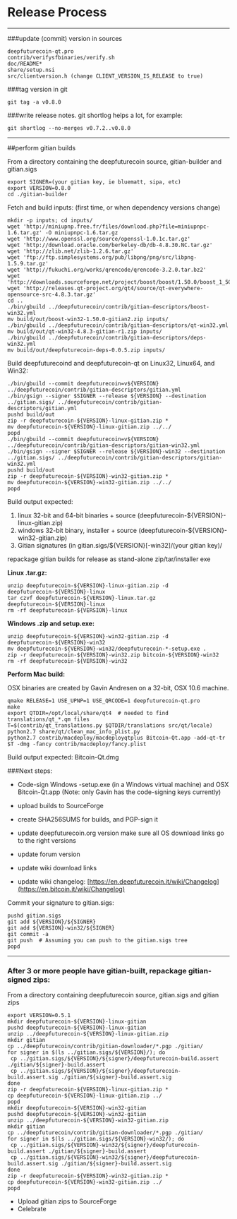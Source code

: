 Release Process
====================

* * *

###update (commit) version in sources


	deepfuturecoin-qt.pro
	contrib/verifysfbinaries/verify.sh
	doc/README*
	share/setup.nsi
	src/clientversion.h (change CLIENT_VERSION_IS_RELEASE to true)

###tag version in git

	git tag -a v0.8.0

###write release notes. git shortlog helps a lot, for example:

	git shortlog --no-merges v0.7.2..v0.8.0

* * *

##perform gitian builds

 From a directory containing the deepfuturecoin source, gitian-builder and gitian.sigs
  
	export SIGNER=(your gitian key, ie bluematt, sipa, etc)
	export VERSION=0.8.0
	cd ./gitian-builder

 Fetch and build inputs: (first time, or when dependency versions change)

	mkdir -p inputs; cd inputs/
	wget 'http://miniupnp.free.fr/files/download.php?file=miniupnpc-1.6.tar.gz' -O miniupnpc-1.6.tar.gz
	wget 'http://www.openssl.org/source/openssl-1.0.1c.tar.gz'
	wget 'http://download.oracle.com/berkeley-db/db-4.8.30.NC.tar.gz'
	wget 'http://zlib.net/zlib-1.2.6.tar.gz'
	wget 'ftp://ftp.simplesystems.org/pub/libpng/png/src/libpng-1.5.9.tar.gz'
	wget 'http://fukuchi.org/works/qrencode/qrencode-3.2.0.tar.bz2'
	wget 'http://downloads.sourceforge.net/project/boost/boost/1.50.0/boost_1_50_0.tar.bz2'
	wget 'http://releases.qt-project.org/qt4/source/qt-everywhere-opensource-src-4.8.3.tar.gz'
	cd ..
	./bin/gbuild ../deepfuturecoin/contrib/gitian-descriptors/boost-win32.yml
	mv build/out/boost-win32-1.50.0-gitian2.zip inputs/
	./bin/gbuild ../deepfuturecoin/contrib/gitian-descriptors/qt-win32.yml
	mv build/out/qt-win32-4.8.3-gitian-r1.zip inputs/
	./bin/gbuild ../deepfuturecoin/contrib/gitian-descriptors/deps-win32.yml
	mv build/out/deepfuturecoin-deps-0.0.5.zip inputs/

 Build deepfuturecoind and deepfuturecoin-qt on Linux32, Linux64, and Win32:
  
	./bin/gbuild --commit deepfuturecoin=v${VERSION} ../deepfuturecoin/contrib/gitian-descriptors/gitian.yml
	./bin/gsign --signer $SIGNER --release ${VERSION} --destination ../gitian.sigs/ ../deepfuturecoin/contrib/gitian-descriptors/gitian.yml
	pushd build/out
	zip -r deepfuturecoin-${VERSION}-linux-gitian.zip *
	mv deepfuturecoin-${VERSION}-linux-gitian.zip ../../
	popd
	./bin/gbuild --commit deepfuturecoin=v${VERSION} ../deepfuturecoin/contrib/gitian-descriptors/gitian-win32.yml
	./bin/gsign --signer $SIGNER --release ${VERSION}-win32 --destination ../gitian.sigs/ ../deepfuturecoin/contrib/gitian-descriptors/gitian-win32.yml
	pushd build/out
	zip -r deepfuturecoin-${VERSION}-win32-gitian.zip *
	mv deepfuturecoin-${VERSION}-win32-gitian.zip ../../
	popd

  Build output expected:

  1. linux 32-bit and 64-bit binaries + source (deepfuturecoin-${VERSION}-linux-gitian.zip)
  2. windows 32-bit binary, installer + source (deepfuturecoin-${VERSION}-win32-gitian.zip)
  3. Gitian signatures (in gitian.sigs/${VERSION}[-win32]/(your gitian key)/

repackage gitian builds for release as stand-alone zip/tar/installer exe

**Linux .tar.gz:**

	unzip deepfuturecoin-${VERSION}-linux-gitian.zip -d deepfuturecoin-${VERSION}-linux
	tar czvf deepfuturecoin-${VERSION}-linux.tar.gz deepfuturecoin-${VERSION}-linux
	rm -rf deepfuturecoin-${VERSION}-linux

**Windows .zip and setup.exe:**

	unzip deepfuturecoin-${VERSION}-win32-gitian.zip -d deepfuturecoin-${VERSION}-win32
	mv deepfuturecoin-${VERSION}-win32/deepfuturecoin-*-setup.exe .
	zip -r deepfuturecoin-${VERSION}-win32.zip bitcoin-${VERSION}-win32
	rm -rf deepfuturecoin-${VERSION}-win32

**Perform Mac build:**

  OSX binaries are created by Gavin Andresen on a 32-bit, OSX 10.6 machine.

	qmake RELEASE=1 USE_UPNP=1 USE_QRCODE=1 deepfuturecoin-qt.pro
	make
	export QTDIR=/opt/local/share/qt4  # needed to find translations/qt_*.qm files
	T=$(contrib/qt_translations.py $QTDIR/translations src/qt/locale)
	python2.7 share/qt/clean_mac_info_plist.py
	python2.7 contrib/macdeploy/macdeployqtplus Bitcoin-Qt.app -add-qt-tr $T -dmg -fancy contrib/macdeploy/fancy.plist

 Build output expected: Bitcoin-Qt.dmg

###Next steps:

* Code-sign Windows -setup.exe (in a Windows virtual machine) and
  OSX Bitcoin-Qt.app (Note: only Gavin has the code-signing keys currently)

* upload builds to SourceForge

* create SHA256SUMS for builds, and PGP-sign it

* update deepfuturecoin.org version
  make sure all OS download links go to the right versions

* update forum version

* update wiki download links

* update wiki changelog: [https://en.deepfuturecoin.it/wiki/Changelog](https://en.bitcoin.it/wiki/Changelog)

Commit your signature to gitian.sigs:

	pushd gitian.sigs
	git add ${VERSION}/${SIGNER}
	git add ${VERSION}-win32/${SIGNER}
	git commit -a
	git push  # Assuming you can push to the gitian.sigs tree
	popd

-------------------------------------------------------------------------

### After 3 or more people have gitian-built, repackage gitian-signed zips:

From a directory containing deepfuturecoin source, gitian.sigs and gitian zips

	export VERSION=0.5.1
	mkdir deepfuturecoin-${VERSION}-linux-gitian
	pushd deepfuturecoin-${VERSION}-linux-gitian
	unzip ../deepfuturecoin-${VERSION}-linux-gitian.zip
	mkdir gitian
	cp ../deepfuturecoin/contrib/gitian-downloader/*.pgp ./gitian/
	for signer in $(ls ../gitian.sigs/${VERSION}/); do
	 cp ../gitian.sigs/${VERSION}/${signer}/deepfuturecoin-build.assert ./gitian/${signer}-build.assert
	 cp ../gitian.sigs/${VERSION}/${signer}/deepfuturecoin-build.assert.sig ./gitian/${signer}-build.assert.sig
	done
	zip -r deepfuturecoin-${VERSION}-linux-gitian.zip *
	cp deepfuturecoin-${VERSION}-linux-gitian.zip ../
	popd
	mkdir deepfuturecoin-${VERSION}-win32-gitian
	pushd deepfuturecoin-${VERSION}-win32-gitian
	unzip ../deepfuturecoin-${VERSION}-win32-gitian.zip
	mkdir gitian
	cp ../deepfuturecoin/contrib/gitian-downloader/*.pgp ./gitian/
	for signer in $(ls ../gitian.sigs/${VERSION}-win32/); do
	 cp ../gitian.sigs/${VERSION}-win32/${signer}/deepfuturecoin-build.assert ./gitian/${signer}-build.assert
	 cp ../gitian.sigs/${VERSION}-win32/${signer}/deepfuturecoin-build.assert.sig ./gitian/${signer}-build.assert.sig
	done
	zip -r deepfuturecoin-${VERSION}-win32-gitian.zip *
	cp deepfuturecoin-${VERSION}-win32-gitian.zip ../
	popd

- Upload gitian zips to SourceForge
- Celebrate 
